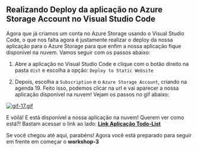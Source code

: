 ##  Realizando Deploy da aplicação no Azure Storage Account no Visual Studio Code

Agora que já criamos um conta no Azure Storage usando o Visual Studio Code, o que nos falta agora é justamente realizar o deploy da nossa aplicação para o Azure Storage para que enfim a nossa aplicação fique disponível na nuvem. Vamos seguir com os passos abaixo:

1. Abre a aplicação no Visual Studio Code e clique com o botão direito na pasta `dist` e escolha a opção: `Deploy to Static Website`

2. Depois, escolha a `Subscription` e o `Azure Storage Account`, criando na agenda 19. Feito isso, podemos clicar na url e vai aparecer a nossa aplicação disponível na nuvem! Vejam os passos no gif abaixo:

[![gif-17.gif](https://s3.gifyu.com/images/gif-17.gif)](https://gifyu.com/image/E063)

E vòilá! E está disponível a nossa aplicação na nuvem! Querem ver como está?! Bastam acessar o link ao lado: **[Link Aplicação Todo-List](https://glauciatodolist.z19.web.core.windows.net/)**

Se você chegou até aqui, parabéns! Agora você está preparado para seguir em frente em começar o **workshop-3**

